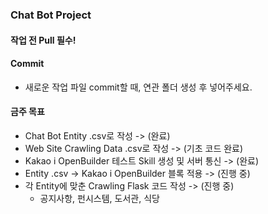 ### Chat Bot Project

#### 작업 전 Pull 필수!

#### Commit
- 새로운 작업 파일 commit할 때, 연관 폴더 생성 후 넣어주세요.

#### 금주 목표
- Chat Bot Entity .csv로 작성 -> (완료)
- Web Site Crawling Data .csv로 작성 -> (기초 코드 완료)
- Kakao i OpenBuilder 테스트 Skill 생성 및 서버 통신 -> (완료)
- Entity .csv -> Kakao i OpenBuilder 블록 적용 -> (진행 중)
- 각 Entity에 맞춘 Crawling Flask 코드 작성 -> (진행 중)
  - 공지사항, 펀시스템, 도서관, 식당
